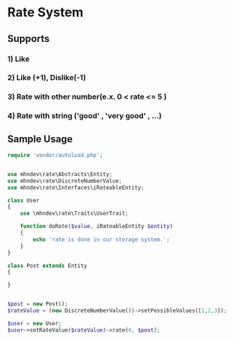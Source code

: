 # Rate System

## Supports

### 1) Like
### 2) Like (+1), Dislike(-1)
### 3) Rate with other number(e.x. 0 < rate <= 5 )
### 4) Rate with string ('good' , 'very good' , ...)

## Sample Usage
```php
require 'vendor/autoload.php';


use mhndev\rate\Abstracts\Entity;
use mhndev\rate\DiscreteNumberValue;
use mhndev\rate\Interfaces\iRateableEntity;

class User
{
    use \mhndev\rate\Traits\UserTrait;

    function doRate($value, iRateableEntity $entity)
    {
        echo 'rate is done in our storage system.';
    }
}

class Post extends Entity
{

}


$post = new Post();
$rateValue = (new DiscreteNumberValue())->setPossibleValues([1,2,3]);

$user = new User;
$user->setRateValue($rateValue)->rate(4, $post);

```